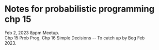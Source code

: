 # Notes for probabilistic programming chp 15 

Feb 2, 2023 8ppm Meetup.  
Chp 15 Prob Prog, Chp 16 Simple Decisions
-- To catch up by Beg Feb 2023. 




